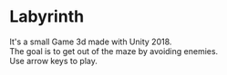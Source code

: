 # Labyrinth

It's a small Game 3d made with Unity 2018.  
The goal is to get out of the maze by avoiding enemies.  
Use arrow keys to play.
